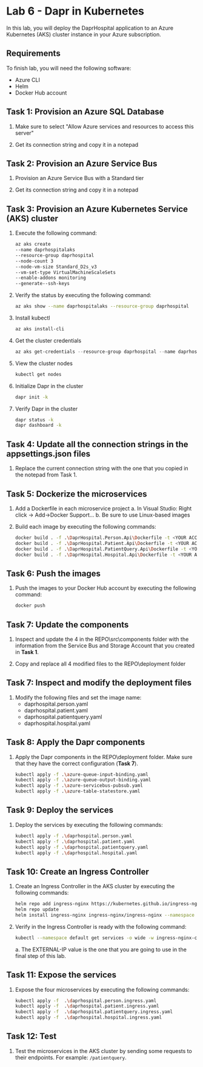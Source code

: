 # Lab 6 - Dapr in Kubernetes
In this lab, you will deploy the DaprHospital application to an Azure Kubernetes (AKS) cluster instance in your Azure subscription.

## Requirements
To finish lab, you will need the following software:
- Azure CLI
- Helm
- Docker Hub account

## Task 1: Provision an Azure SQL Database
1. Make sure to select "Allow Azure services and resources to access this server"

2. Get its connection string and copy it in a notepad

## Task 2: Provision an Azure Service Bus
1. Provision an Azure Service Bus with a Standard tier

2. Get its connection string and copy it in a notepad

## Task 3: Provision an Azure Kubernetes Service (AKS) cluster
1. Execute the following command:
    ```bash
    az aks create 
    --name daprhospitalaks 
    --resource-group daprhospital 
    --node-count 3 
    --node-vm-size Standard_D2s_v3 
    --vm-set-type VirtualMachineScaleSets 
    --enable-addons monitoring
    --generate--ssh-keys
    ```
2. Verify the status by executing the following command:
    ```bash
    az aks show --name daprhospitalaks --resource-group daprhospital
    ```
3. Install kubectl
    ```bash
    az aks install-cli
    ```
4. Get the cluster credentials
    ```powershell
    az aks get-credentials --resource-group daprhospital --name daprhospitalaks
    ```
5. View the cluster nodes
    ```bash
    kubectl get nodes
    ```
6. Initialize Dapr in the cluster
    ```bash
    dapr init -k
    ```
7. Verify Dapr in the cluster
    ```bash
    dapr status -k
    dapr dashboard -k
    ```
    
## Task 4: Update all the connection strings in the appsettings.json files
1. Replace the current connection string with the one that you copied in the notepad from Task 1.

## Task 5: Dockerize the microservices
1. Add a Dockerfile in each microservice project
    a. In Visual Studio: Right click -> Add->Docker Support...
    b. Be sure to use Linux-based images

2. Build each image by executing the following commands:

    ```bash
    docker build . -f .\DaprHospital.Person.Api\Dockerfile -t <YOUR ACCOUNT>/daprhospital.person
    docker build . -f .\DaprHospital.Patient.Api\Dockerfile -t <YOUR ACCOUNT>/daprhospital.patient
    docker build . -f .\DaprHospital.PatientQuery.Api\Dockerfile -t <YOUR ACCOUNT>/daprhospital.patientquery
    docker build . -f .\DaprHospital.Hospital.Api\Dockerfile -t <YOUR ACCOUNT>/daprhospital.hospital
    ```
## Task 6: Push the images  
1. Push the images to your Docker Hub account by executing the following command:
    ```bash
    docker push
    ```

## Task 7: Update the components
1. Inspect and update the 4 in the REPO\src\components folder with the information from the Service Bus and Storage Account that you created in **Task 1**.

2. Copy and replace all 4 modified files to the REPO\deployment folder

## Task 7: Inspect and modify the deployment files
1. Modify the following files and set the image name:
    - daprhospital.person.yaml
    - daprhospital.patient.yaml
    - daprhospital.patientquery.yaml
    - daprhospital.hospital.yaml

## Task 8: Apply the Dapr components
1. Apply the Dapr components in the REPO\deployment folder.  Make sure that they have the correct configuration (**Task 7**).
    ```bash
    kubectl apply -f .\azure-queue-input-binding.yaml
    kubectl apply -f .\azure-queue-output-binding.yaml
    kubectl apply -f .\azure-servicebus-pubsub.yaml
    kubectl apply -f .\azure-table-statestore.yaml
    ```

## Task 9: Deploy the services
1. Deploy the services by executing the following commands:
    ```bash
    kubectl apply -f .\daprhospital.person.yaml
    kubectl apply -f .\daprhospital.patient.yaml
    kubectl apply -f .\daprhospital.patientquery.yaml
    kubectl apply -f .\daprhospital.hospital.yaml
    ```

## Task 10: Create an Ingress Controller
1. Create an Ingress Controller in the AKS cluster by executing the following commands:
    ```bash
    helm repo add ingress-nginx https://kubernetes.github.io/ingress-nginx
    helm repo update
    helm install ingress-nginx ingress-nginx/ingress-nginx --namespace default
    ```

2. Verify in the Ingress Controller is ready with the following command:
    ```bash
    kubectl --namespace default get services -o wide -w ingress-nginx-controller
    ```
    a. The EXTERNAL-IP value is the one that you are going to use in the final step of this lab.

## Task 11: Expose the services
1. Expose the four microservices by executing the following commands:
    ```bash
    kubectl apply -f  .\daprhospital.person.ingress.yaml
    kubectl apply -f  .\daprhospital.patient.ingress.yaml
    kubectl apply -f  .\daprhospital.patientquery.ingress.yaml
    kubectl apply -f  .\daprhospital.hospital.ingress.yaml
    ```

## Task 12: Test
1. Test the microservices in the AKS cluster by sending some requests to their endpoints.  For example: `/patientquery`.